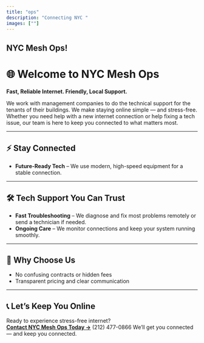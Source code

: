 ```yaml
---
title: "ops"
description: "Connecting NYC "
images: [""]
---
```


## NYC Mesh Ops! 
# 🌐 Welcome to NYC Mesh Ops

**Fast, Reliable Internet. Friendly, Local Support.**

We work with management companies to do the technical support for the tenants of their buildings. We make staying online simple — and stress-free. Whether you need help with a new internet connection or help fixing a tech issue, our team is here to keep you connected to what matters most. 

---

## ⚡ Stay Connected

- **Future-Ready Tech** – We use modern, high-speed equipment for a stable connection.

---

## 🛠 Tech Support You Can Trust

- **Fast Troubleshooting** – We diagnose and fix most problems remotely or send a technician if needed.
- **Ongoing Care** – We monitor connections and keep your system running smoothly.

---

## 💛 Why Choose Us

- No confusing contracts or hidden fees  
- Transparent pricing and clear communication  

---

## 📞 Let’s Keep You Online

Ready to experience stress-free internet?  
**[Contact NYC Mesh Ops Today →](#)**  (212) 477-0866
We’ll get you connected — and keep you connected.
